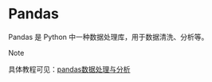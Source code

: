 # Pandas

Pandas 是 Python 中一种数据处理库，用于数据清洗、分析等。

> [!NOTE]
> 具体教程可见：[pandas数据处理与分析](https://inter.joyfulpandas.datawhale.club/Home.html)